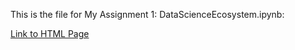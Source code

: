 This is the file for My Assignment 1: DataScienceEcosystem.ipynb:

[Link to HTML Page](https://karan-k-shah.github.io/Assignment/DataScienceEcosystem.html)


